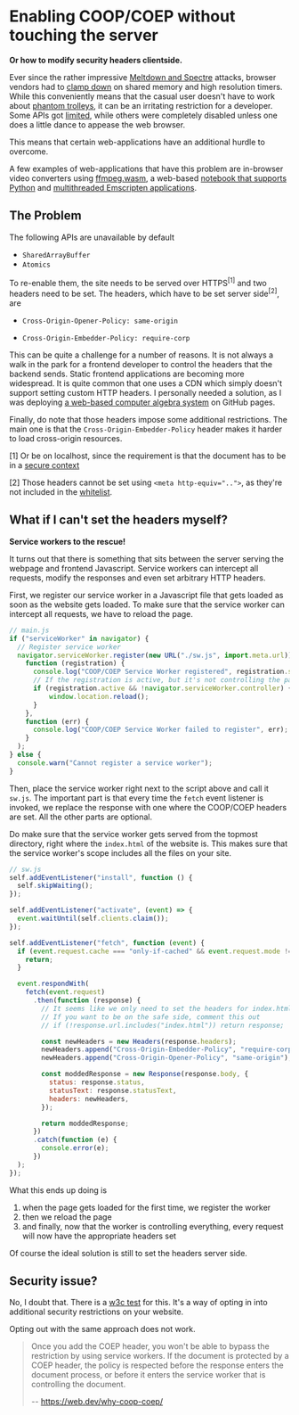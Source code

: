 # Enabling COOP/COEP without touching the server

**Or how to modify security headers clientside.**



Ever since the rather impressive [Meltdown and Spectre](https://meltdownattack.com/) attacks, browser vendors had to [clamp down](https://developer.mozilla.org/en-US/docs/Web/JavaScript/Reference/Global_Objects/SharedArrayBuffer#security_requirements) on shared memory and high resolution timers. While this conveniently means that the casual user doesn't have to work about [phantom trolleys](https://xkcd.com/1938/), it can be an irritating restriction for a developer. Some APIs got [limited](https://developer.mozilla.org/en-US/docs/Web/API/Performance/now), while others were completely disabled unless one does a little dance to appease the web browser.



This means that certain web-applications have an additional hurdle to overcome.

A few examples of web-applications that have this problem are in-browser video converters using [ffmpeg.wasm](https://github.com/ffmpegwasm/ffmpeg.wasm), a web-based [notebook that supports Python](https://github.com/gzuidhof/starboard-notebook) and [multithreaded Emscripten applications](https://emscripten.org/docs/porting/pthreads.html).



## The Problem

The following APIs are unavailable by default

- `SharedArrayBuffer`
- `Atomics`



To re-enable them, the site needs to be served over HTTPS<sup>[1]</sup>  and two headers need to be set. The headers, which have to be set server side<sup>[2]</sup>, are

- `Cross-Origin-Opener-Policy: same-origin`

- `Cross-Origin-Embedder-Policy: require-corp`

  

This can be quite a challenge for a number of reasons. It is not always a walk in the park for a frontend developer to control the headers that the backend sends. Static frontend applications are becoming more widespread. It is quite common that one uses a CDN which simply doesn't support setting custom HTTP headers. I personally needed a solution, as I was deploying [a web-based computer algebra system](https://stefnotch.github.io/quantum-sheet/) on GitHub pages.



Finally, do note that those headers impose some additional restrictions. The main one is that the `Cross-Origin-Embedder-Policy` header makes it harder to load cross-origin resources. 



[1] Or be on localhost, since the requirement is that the document has to be in a [secure context](https://developer.mozilla.org/en-US/docs/Web/Security/Secure_Contexts)

[2] Those headers cannot be set using `<meta http-equiv="..">`, as they're not included in the [whitelist](https://developer.mozilla.org/en-US/docs/Web/HTML/Element/meta#attr-http-equiv).



## What if I can't set the headers myself?

**Service workers to the rescue!**



It turns out that there is something that sits between the server serving the webpage and frontend Javascript. Service workers can intercept all requests, modify the responses and even set arbitrary HTTP headers.



First, we register our service worker in a Javascript file that gets loaded as soon as the website gets loaded. To make sure that the service worker can intercept all requests, we have to reload the page.

```js
// main.js
if ("serviceWorker" in navigator) {
  // Register service worker
  navigator.serviceWorker.register(new URL("./sw.js", import.meta.url)).then(
    function (registration) {
      console.log("COOP/COEP Service Worker registered", registration.scope);
      // If the registration is active, but it's not controlling the page
      if (registration.active && !navigator.serviceWorker.controller) {
          window.location.reload();
      }
    },
    function (err) {
      console.log("COOP/COEP Service Worker failed to register", err);
    }
  );
} else {
  console.warn("Cannot register a service worker");
}
```



Then, place the service worker right next to the script above and call it `sw.js`. The important part is that every time the `fetch` event listener is invoked, we replace the response with one where the COOP/COEP headers are set. All the other parts are optional.

Do make sure that the service worker gets served from the topmost directory, right where the `index.html` of the website is. This makes sure that the service worker's scope includes all the files on your site.

```js
// sw.js
self.addEventListener("install", function () {
  self.skipWaiting();
});

self.addEventListener("activate", (event) => {
  event.waitUntil(self.clients.claim());
});

self.addEventListener("fetch", function (event) {
  if (event.request.cache === "only-if-cached" && event.request.mode !== "same-origin") {
    return;
  }

  event.respondWith(
    fetch(event.request)
      .then(function (response) {
        // It seems like we only need to set the headers for index.html
        // If you want to be on the safe side, comment this out
        // if (!response.url.includes("index.html")) return response;

        const newHeaders = new Headers(response.headers);
        newHeaders.append("Cross-Origin-Embedder-Policy", "require-corp");
        newHeaders.append("Cross-Origin-Opener-Policy", "same-origin");

        const moddedResponse = new Response(response.body, {
          status: response.status,
          statusText: response.statusText,
          headers: newHeaders,
        });

        return moddedResponse;
      })
      .catch(function (e) {
        console.error(e);
      })
  );
});
```



What this ends up doing is

1. when the page gets loaded for the first time, we register the worker
2. then we reload the page
3. and finally, now that the worker is controlling everything, every request will now have the appropriate headers set



Of course the ideal solution is still to set the headers server side. 



## Security issue?

No, I doubt that. There is a [w3c test](https://w3c-test.org/html/cross-origin-opener-policy/popup-coop-by-sw.https.html) for this. It's a way of opting in into additional security restrictions on your website.

Opting out with the same approach does not work.

> Once you add the COEP header, you won't be able to bypass the  restriction by using service workers. If the document is protected by a  COEP header, the policy is respected before the response enters the  document process, or before it enters the service worker that is  controlling the document.
>
> -- https://web.dev/why-coop-coep/

